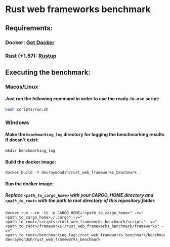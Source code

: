 # Rust web frameworks benchmark

## **Requirements:**

### Docker: [Get Docker](https://docs.docker.com/get-docker/)

### Rust (+1.57): [Rustup](https://rustup.rs/)

## **Executing the benchmark:**

### **Macos/Linux**
#### Just run the following command in order to use the ready-to-use script:
```bash
bash scripts/run.sh
```

### **Windows**
#### Make the `benchmarking_log` directory for logging the benchmarking results if doesn't exist:
```batch
mkdir benchmarking_log
```
#### Build the docker image:
```batch
docker build -t devraymondsh/rust_web_frameworks_benchmark .
```
#### Run the docker image:
##### Replace `<path_to_cargo_home>` with your CARGO_HOME directory and `<path_to_root>` with the path to root directory of this repository folder.
```batch
docker run --rm -it -e CARGO_HOME="<path_to_cargo_home>" -v="<path_to_cargo_home>:/.cargo" -v="<path_to_root>/scripts:/rust_web_frameworks_benchmark/scripts" -v="<path_to_root>/frameworks:/rust_web_frameworks_benchmark/frameworks" -v="<path_to_root>/benchmarking_log:/rust_web_frameworks_benchmark/benchmarking_log" devraymondsh/rust_web_frameworks_benchmark
```